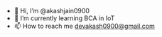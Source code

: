 - 👋 Hi, I’m @akashjain0900
- 🌱 I’m currently learning BCA in IoT
- 📫 How to reach me devakash0900@gmail.com

<!---
akashjain0900/akashjain0900 is a ✨ special ✨ repository because its `README.md` (this file) appears on your GitHub profile.
You can click the Preview link to take a look at your changes.
--->
